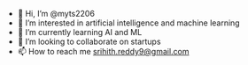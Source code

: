 - 👋 Hi, I’m @myts2206
- 👀 I’m interested in artificial intelligence and machine learning
- 🌱 I’m currently learning AI and ML
- 💞️ I’m looking to collaborate on startups 
- 📫 How to reach me srihith.reddy9@gmail.com

<!---
myts2206/myts2206 is a ✨ special ✨ repository because its `README.md` (this file) appears on your GitHub profile.
You can click the Preview link to take a look at your changes.
--->
